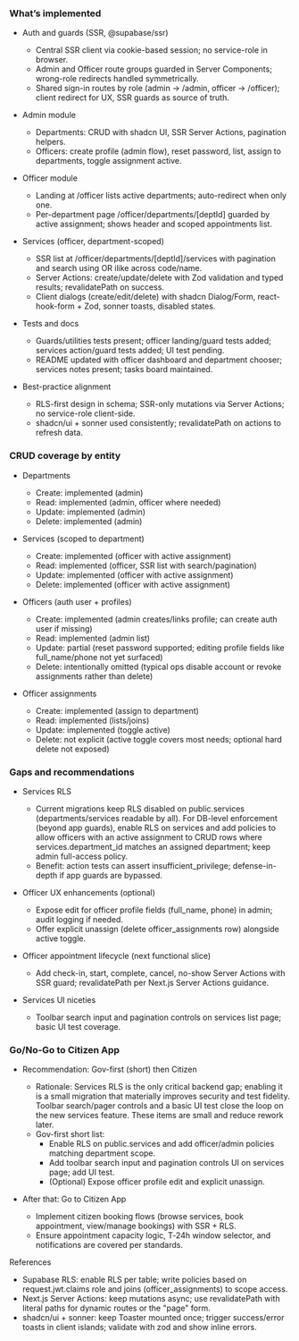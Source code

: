 ### What’s implemented

- Auth and guards (SSR, @supabase/ssr)
  - Central SSR client via cookie-based session; no service-role in browser.
  - Admin and Officer route groups guarded in Server Components; wrong-role redirects handled symmetrically.
  - Shared sign-in routes by role (admin → /admin, officer → /officer); client redirect for UX, SSR guards as source of truth.

- Admin module
  - Departments: CRUD with shadcn UI, SSR Server Actions, pagination helpers.
  - Officers: create profile (admin flow), reset password, list, assign to departments, toggle assignment active.

- Officer module
  - Landing at /officer lists active departments; auto-redirect when only one.
  - Per-department page /officer/departments/[deptId] guarded by active assignment; shows header and scoped appointments list.

- Services (officer, department-scoped)
  - SSR list at /officer/departments/[deptId]/services with pagination and search using OR ilike across code/name.
  - Server Actions: create/update/delete with Zod validation and typed results; revalidatePath on success.
  - Client dialogs (create/edit/delete) with shadcn Dialog/Form, react-hook-form + Zod, sonner toasts, disabled states.

- Tests and docs
  - Guards/utilities tests present; officer landing/guard tests added; services action/guard tests added; UI test pending.
  - README updated with officer dashboard and department chooser; services notes present; tasks board maintained.

- Best-practice alignment
  - RLS-first design in schema; SSR-only mutations via Server Actions; no service-role client-side.
  - shadcn/ui + sonner used consistently; revalidatePath on actions to refresh data.

### CRUD coverage by entity

- Departments
  - Create: implemented (admin)
  - Read: implemented (admin, officer where needed)
  - Update: implemented (admin)
  - Delete: implemented (admin)

- Services (scoped to department)
  - Create: implemented (officer with active assignment)
  - Read: implemented (officer, SSR list with search/pagination)
  - Update: implemented (officer with active assignment)
  - Delete: implemented (officer with active assignment)

- Officers (auth user + profiles)
  - Create: implemented (admin creates/links profile; can create auth user if missing)
  - Read: implemented (admin list)
  - Update: partial (reset password supported; editing profile fields like full_name/phone not yet surfaced)
  - Delete: intentionally omitted (typical ops disable account or revoke assignments rather than delete)

- Officer assignments
  - Create: implemented (assign to department)
  - Read: implemented (lists/joins)
  - Update: implemented (toggle active)
  - Delete: not explicit (active toggle covers most needs; optional hard delete not exposed)

### Gaps and recommendations

- Services RLS
  - Current migrations keep RLS disabled on public.services (departments/services readable by all). For DB-level enforcement (beyond app guards), enable RLS on services and add policies to allow officers with an active assignment to CRUD rows where services.department_id matches an assigned department; keep admin full-access policy.
  - Benefit: action tests can assert insufficient_privilege; defense-in-depth if app guards are bypassed.

- Officer UX enhancements (optional)
  - Expose edit for officer profile fields (full_name, phone) in admin; audit logging if needed.
  - Offer explicit unassign (delete officer_assignments row) alongside active toggle.

- Officer appointment lifecycle (next functional slice)
  - Add check-in, start, complete, cancel, no-show Server Actions with SSR guard; revalidatePath per Next.js Server Actions guidance.

- Services UI niceties
  - Toolbar search input and pagination controls on services list page; basic UI test coverage.

### Go/No-Go to Citizen App

- Recommendation: Gov-first (short) then Citizen
  - Rationale: Services RLS is the only critical backend gap; enabling it is a small migration that materially improves security and test fidelity. Toolbar search/pager controls and a basic UI test close the loop on the new services feature. These items are small and reduce rework later.
  - Gov-first short list:
    - Enable RLS on public.services and add officer/admin policies matching department scope.
    - Add toolbar search input and pagination controls UI on services page; add UI test.
    - (Optional) Expose officer profile edit and explicit unassign.

- After that: Go to Citizen App
  - Implement citizen booking flows (browse services, book appointment, view/manage bookings) with SSR + RLS.
  - Ensure appointment capacity logic, T‑24h window selector, and notifications are covered per standards.

References
- Supabase RLS: enable RLS per table; write policies based on request.jwt.claims role and joins (officer_assignments) to scope access.
- Next.js Server Actions: keep mutations async; use revalidatePath with literal paths for dynamic routes or the "page" form.
- shadcn/ui + sonner: keep Toaster mounted once; trigger success/error toasts in client islands; validate with zod and show inline errors.


